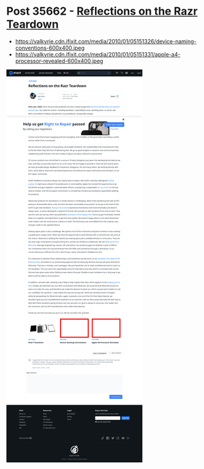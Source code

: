 # Post 35662 - [Reflections on the Razr Teardown](https://www.ifixit.com/News/35662/reflections-razr-teardown)

- https://valkyrie.cdn.ifixit.com/media/2010/01/05151326/device-naming-conventions-600x400.jpeg
- https://valkyrie.cdn.ifixit.com/media/2010/01/05151331/apple-a4-processor-revealed-600x400.jpeg

![screencap](screenshots/a6cfbff0-bfca-42e0-8a62-849b74dad80f.png)
